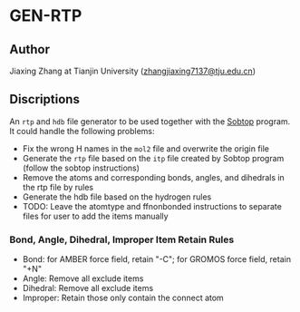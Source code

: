 # GEN-RTP

## Author

Jiaxing Zhang at Tianjin University (zhangjiaxing7137@tju.edu.cn)

## Discriptions

An `rtp` and `hdb` file generator to be used together with the [Sobtop](http://sobereva.com/soft/Sobtop/) program. It could handle the following problems:

- Fix the wrong H names in the `mol2` file and overwrite the origin file
- Generate the `rtp` file based on the `itp` file created by Sobtop program (follow the sobtop instructions)
- Remove the atoms and corresponding bonds, angles, and dihedrals in the rtp file by rules
- Generate the hdb file based on the hydrogen rules
- TODO: Leave the atomtype and ffnonbonded instructions to separate files for user to add the items manually

### Bond, Angle, Dihedral, Improper Item Retain Rules

- Bond: for AMBER force field, retain "-C"; for GROMOS force field, retain "+N"
- Angle: Remove all exclude items
- Dihedral: Remove all exclude items
- Improper: Retain those only contain the connect atom
